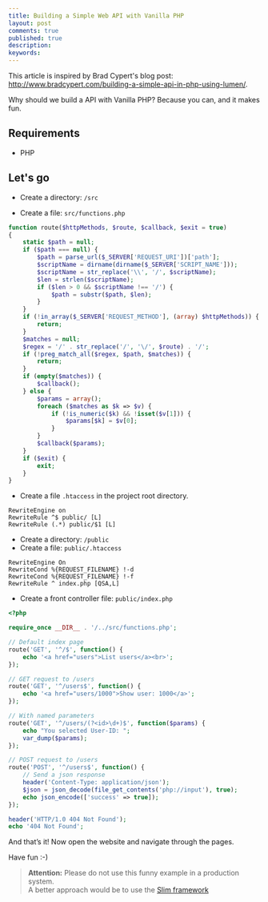 ```yaml
---
title: Building a Simple Web API with Vanilla PHP
layout: post
comments: true
published: true
description: 
keywords: 
---
```


This article is inspired by Brad Cypert's blog post: <http://www.bradcypert.com/building-a-simple-api-in-php-using-lumen/>.

Why should we build a API with Vanilla PHP? Because you can, and it makes fun.

## Requirements

* PHP

## Let's go

* Create a directory: `/src`

* Create a file: `src/functions.php`

```php
function route($httpMethods, $route, $callback, $exit = true)
{
    static $path = null;
    if ($path === null) {
        $path = parse_url($_SERVER['REQUEST_URI'])['path'];
        $scriptName = dirname(dirname($_SERVER['SCRIPT_NAME']));
        $scriptName = str_replace('\\', '/', $scriptName);
        $len = strlen($scriptName);
        if ($len > 0 && $scriptName !== '/') {
            $path = substr($path, $len);
        }
    }
    if (!in_array($_SERVER['REQUEST_METHOD'], (array) $httpMethods)) {
        return;
    }
    $matches = null;
    $regex = '/' . str_replace('/', '\/', $route) . '/';
    if (!preg_match_all($regex, $path, $matches)) {
        return;
    }
    if (empty($matches)) {
        $callback();
    } else {
        $params = array();
        foreach ($matches as $k => $v) {
            if (!is_numeric($k) && !isset($v[1])) {
                $params[$k] = $v[0];
            }
        }
        $callback($params);
    }
    if ($exit) {
        exit;
    }
}
```

* Create a file `.htaccess` in the project root directory.

```htaccess
RewriteEngine on
RewriteRule ^$ public/ [L]
RewriteRule (.*) public/$1 [L]
```

* Create a directory: `/public`
* Create a file: `public/.htaccess`

```
RewriteEngine On
RewriteCond %{REQUEST_FILENAME} !-d
RewriteCond %{REQUEST_FILENAME} !-f
RewriteRule ^ index.php [QSA,L]
```

* Create a front controller file: `public/index.php`

```php
<?php

require_once __DIR__ . '/../src/functions.php';

// Default index page
route('GET', '^/$', function() {
    echo '<a href="users">List users</a><br>';
});

// GET request to /users
route('GET', '^/users$', function() {
    echo '<a href="users/1000">Show user: 1000</a>';
});

// With named parameters
route('GET', '^/users/(?<id>\d+)$', function($params) {
    echo "You selected User-ID: ";
    var_dump($params);
});

// POST request to /users
route('POST', '^/users$', function() {
    // Send a json response
    header('Content-Type: application/json');
    $json = json_decode(file_get_contents('php://input'), true);
    echo json_encode(['success' => true]);
});

header('HTTP/1.0 404 Not Found');
echo '404 Not Found';

```

And that’s it! Now open the website and navigate through the pages.

Have fun :-)

> **Attention:** Please do not use this funny example in a production system.<br>
> A better approach would be to use the [Slim framework](https://www.slimframework.com/)
